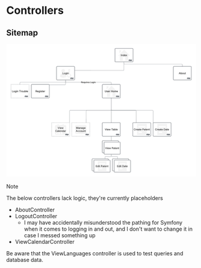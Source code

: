 # Controllers

## Sitemap
<img src="documentation/sitemap.png">

> [!NOTE]
> The below controllers lack logic, they're currently placeholders
- AboutController
- LogoutController
    - I may have accidentally misunderstood the pathing for Symfony when it comes to logging in and out, and I don't want to change it in case I messed something up
- ViewCalendarController

Be aware that the ViewLanguages controller is used to test queries and database data.